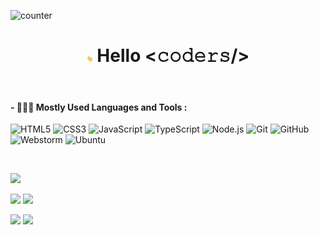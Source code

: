 ![counter](https://enzuieebp3gfvf4.m.pipedream.net)

<h1 align="center"><img src="https://raw.githubusercontent.com/ABSphreak/ABSphreak/master/gifs/Hi.gif" width="10px"> Hello <𝚌𝚘𝚍𝚎𝚛𝚜/></h1>
<br/>



#### - 👨🏻‍💻 Mostly Used Languages and Tools :

![HTML5](https://img.shields.io/badge/-HTML5-E34F26?style=flat-square&logo=html5&logoColor=white)
![CSS3](https://img.shields.io/badge/-CSS3-1572B6?style=flat-square&logo=css3)
![JavaScript](https://img.shields.io/badge/-JavaScript-yellow?style=flat-square&logo=javascript&logoColor=white)
![TypeScript](https://img.shields.io/badge/-TypeScript-1572B6?style=flat-square&logo=TypeScript&logoColor=white)
![Node.js](https://img.shields.io/badge/-Node.js-339933?style=flat-square&logo=nodedotjs&logoColor=white)
![Git](https://img.shields.io/badge/-Git-black?style=flat-square&logo=git&logoColor=white)
![GitHub](https://img.shields.io/badge/-GitHub-181717?style=flat-square&logo=github&logoColor=white)
![Webstorm](https://img.shields.io/badge/-WebStorm-black?style=flat-square&logo=webstorm&logoColor=white)
![Ubuntu](https://img.shields.io/badge/-Ubuntu-E95420?style=flat-square&logo=ubuntu&logoColor=white)

<br/>

![](http://github-profile-summary-cards.vercel.app/api/cards/profile-details?username=sandix34&theme=solarized)

![](http://github-profile-summary-cards.vercel.app/api/cards/repos-per-language?username=sandix34&theme=solarized) ![](http://github-profile-summary-cards.vercel.app/api/cards/most-commit-language?username=sandix34&theme=solarized)

![](http://github-profile-summary-cards.vercel.app/api/cards/stats?username=sandix34&theme=solarized) ![](http://github-profile-summary-cards.vercel.app/api/cards/productive-time?username=sandix34&theme=solarized&utcOffset=8)
